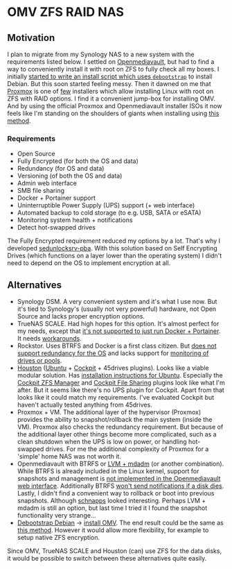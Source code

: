 # OMV ZFS RAID NAS

## Motivation

I plan to migrate from my Synology NAS to a new system with the requirements listed below. I settled on [Openmediavault](https://www.openmediavault.org), but had to find a way to conveniently install it with root on ZFS to fully check all my boxes. I initially [started to write an install script which uses `debootstrap`](https://github.com/Jip-Hop/OMV-ZFS-RAID-NAS/tree/debootstrap) to install Debian. But this soon started feeling messy. Then it dawned on me that [Proxmox](https://pve.proxmox.com) is one of [few](https://www.truenas.com/truenas-scale/) installers which allow installing Linux with root on ZFS with RAID options. I find it a convenient jump-box for installing OMV. And by using the official Proxmox and Openmediavault installer ISOs it now feels like I'm standing on the shoulders of giants when installing using [this method](README.md).

### Requirements

- Open Source
- Fully Encrypted (for both the OS and data)
- Redundancy (for OS and data)
- Versioning (of both the OS and data)
- Admin web interface
- SMB file sharing
- Docker + Portainer support
- Uninterruptible Power Supply (UPS) support (+ web interface)
- Automated backup to cold storage (to e.g. USB, SATA or eSATA)
- Monitoring system health + notifications
- Detect hot-swapped drives

The Fully Encrypted requirement reduced my options by a lot. That's why I developed [sedunlocksrv-pba](https://github.com/Jip-Hop/sedunlocksrv-pba). With this solution based on Self Encrypting Drives (which functions on a layer lower than the operating system) I didn't need to depend on the OS to implement encryption at all.

## Alternatives

- Synology DSM. A very convenient system and it's what I use now. But it's tied to Synology's (usually not very powerful) hardware, not Open Source and lacks proper encryption options.
- TrueNAS SCALE. Had high hopes for this option. It's almost perfect for my needs, except that [it's not supported to just run Docker + Portainer](https://jira.ixsystems.com/browse/NAS-114665). It needs [workarounds](https://www.youtube.com/watch?v=QXooywQSfJY).
- Rockstor. Uses BTRFS and Docker is a first class citizen. But [does not support redundancy for the OS](https://forum.rockstor.com/t/luks-full-disk-encryption-on-rockstor-4-system-drive/7770/7) and lacks support for [monitoring of drives or pools](https://rockstor.com/docs/data_loss.html#rockstor-web-ui-and-data-loss-monitoring).
- [Houston](https://www.45drives.com/solutions/houston/) ([Ubuntu](https://releases.ubuntu.com/20.04/) + [Cockpit](https://cockpit-project.org/) + 45drives plugins). Looks like a viable modular solution. Has [installation instructions for Ubuntu](https://knowledgebase.45drives.com/kb/kb450290-ubuntu-houston-ui-installation/). Especially the [Cockpit ZFS Manager](https://github.com/45Drives/cockpit-zfs-manager) and [Cockpit File Sharing](https://github.com/45Drives/cockpit-file-sharing) plugins look like what I'm after. But it seems like there's no UPS plugin for Cockpit. Apart from that looks like it could match my requirements. I've evaluated Cockpit but haven't actually tested anything from 45drives.
- Proxmox + VM. The additional layer of the hypervisor (Proxmox) provides the ability to snapshot/rollback the main system (inside the VM). Proxmox also checks the redundancy requirement. But because of the additional layer other things become more complicated, such as a clean shutdown when the UPS is low on power, or handling hot-swapped drives. For me the additional complexity of Proxmox for a 'simple' home NAS was not worth it.
- Openmediavault with BTRFS or [LVM + mdadm](https://forum.openmediavault.org/index.php?thread/41263-zfs-on-omv6/&postID=305572#post305572) (or another combination). While BTRFS is already included in the Linux kernel, support for snapshots and management is [not implemented in the Openmediavault web interface](https://github.com/openmediavault/openmediavault/issues/1241). Additionally BTRFS [won't send notifications if a disk dies](https://forum.openmediavault.org/index.php?thread/41263-zfs-on-omv6/&postID=305602#post305602). Lastly, I didn't find a convenient way to rollback or boot into previous snapshots. Although [schnapps](https://gitlab.nic.cz/turris/schnapps) looked interesting. Perhaps LVM + mdadm is still an option, but last time I tried it I found the snapshot functionality very strange...
- [Debootstrap Debian](https://github.com/zbm-dev/zfsbootmenu/wiki/Debian-Bullseye-installation-with-ESP-on-the-zpool-disk) -> [install OMV](https://forum.openmediavault.org/index.php?thread/39490-install-omv6-on-debian-11-bullseye/). The end result could be the same as [this method](README.md). However it would allow more flexibility, for example to setup native ZFS encryption.

Since OMV, TrueNAS SCALE and Houston (can) use ZFS for the data disks, it would be possible to switch between these alternatives quite easily.